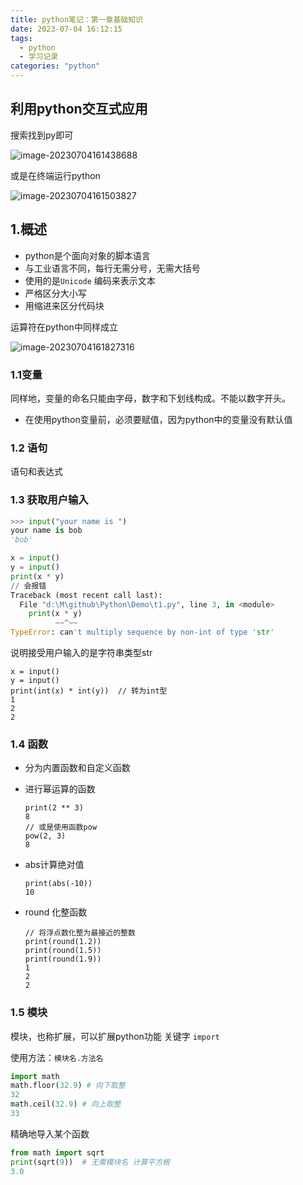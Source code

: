 ```yaml
---
title: python笔记：第一章基础知识
date: 2023-07-04 16:12:15
tags: 
  - python 
  - 学习记录
categories: "python"
---
```






## 利用python交互式应用

搜索找到py即可

![image-20230704161438688](https://s2.loli.net/2023/07/05/W8byY7IhsEiVDKz.png)

或是在终端运行python

![image-20230704161503827](https://s2.loli.net/2023/07/05/YHM6zVxjS2Z8kE4.png)

<!--more-->

## 1.概述

* python是个面向对象的脚本语言
* 与工业语言不同，每行无需分号，无需大括号
* 使用的是`Unicode` 编码来表示文本
* 严格区分大小写
* 用缩进来区分代码块



运算符在python中同样成立

![image-20230704161827316](https://s2.loli.net/2023/07/05/8tHOgpvyT3k2r1e.png)

### 1.1变量

同样地，变量的命名只能由字母，数字和下划线构成。不能以数字开头。

* 在使用python变量前，必须要赋值，因为python中的变量没有默认值



### 1.2 语句

语句和表达式



### 1.3 获取用户输入

```python
>>> input("your name is ")
your name is bob
'bob'
```

```python
x = input()
y = input()
print(x * y)   
// 会报错
Traceback (most recent call last):
  File "d:\M\github\Python\Demo\t1.py", line 3, in <module>
    print(x * y)
          ~~^~~
TypeError: can't multiply sequence by non-int of type 'str'
```

说明接受用户输入的是字符串类型str

```
x = input()
y = input()
print(int(x) * int(y))  // 转为int型
1
2
2
```



### 1.4 函数

* 分为内置函数和自定义函数

* 进行幂运算的函数

  ```
  print(2 ** 3)
  8
  // 或是使用函数pow
  pow(2, 3)
  8
  ```

* abs计算绝对值

  ```
  print(abs(-10))
  10
  ```

* round 化整函数 

  ```
  // 将浮点数化整为最接近的整数
  print(round(1.2))
  print(round(1.5))
  print(round(1.9))
  1
  2
  2
  ```



### 1.5 模块

模块，也称扩展，可以扩展python功能 关键字 `import`

使用方法：`模块名.方法名` 

```python
import math
math.floor(32.9) # 向下取整
32
math.ceil(32.9) # 向上取整
33
```

精确地导入某个函数

```python
from math import sqrt
print(sqrt(9))  # 无需模块名 计算平方根
3.0
```

